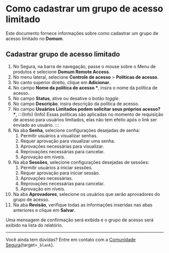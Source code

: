 # Como cadastrar um grupo de acesso limitado

Este documento fornece informações sobre como cadastrar um grupo de acesso limitado no **Domum**.

## Cadastrar grupo de acesso limitado

1. No Segura, na barra de navegação, passe o mouse sobre o Menu de produtos e selecione **Domum Remote Access**.
2. No menu lateral, selecione **Controle de acesso** > **Políticas de acesso**.
3. No canto superior direito, clique em **Adicionar**.
4. No campo **Nome da política de acesso \***, insira o nome da política de acesso.
5. No campo **Status**, ative ou desative o botão *toggle*.
6. No campo **Descrição**, insira descrição da política de acesso.
7. No campo **Usuários Limitados podem solicitar seus próprios acesso? \***,
    :::(Info) (Info)
    Essas políticas são aplicadas no momento de requisição de acesso para usuários limitados, elas não tem efeito após o link ser enviado ao usuário.
    :::
8. Na aba **Senha**, selecione configurações desejadas de senha:
    1. Permitir usuários a visualizar senhas.
    2. Requer aprovação para visualizar uma senha.
    3. Aprovações necessárias para visualizar.
    4. Reprovações necessárias para cancelar.
    5. Aprovação em níveis.
9. Na aba **Sessões**, selecione configurações desejadas de sessões:
    1. Permitir usuários a iniciar sessões.
    2. Requer aprovação para iniciar sessão.
    3. Aprovações necessárias.
    4. Reprovações necessárias para cancelar.
    5. Aprovação em níveis.
10. Na aba **Aprovadores**, selecione os usuários que serão aprovadores do grupo de acesso.
11. Na aba **Revisão**, verifique todas as informações inseridas nas abas anteriores e clique em **Salvar**.

Uma mensagem de confirmação será exibida e o grupo de acesso será exibido na lista do relatório.

---
Você ainda tem dúvidas? Entre em contato com a [Comunidade Segura](https://community.Segura.io/){target=`_blank`}.
